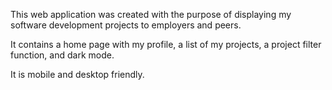 This web application was created with the purpose of displaying my software development projects to employers and peers. 

It contains a home page with my profile, a list of my projects, a project filter function, and dark mode.

It is mobile and desktop friendly.